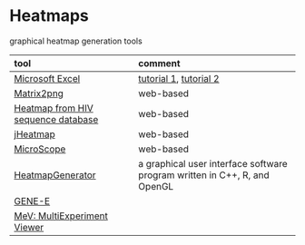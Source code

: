 # Heatmaps

graphical heatmap generation tools

|tool       |comment    |
|:----------|:----------|
|[Microsoft Excel](https://products.office.com/en-us/excel)|[tutorial 1](http://policyviz.com/create-a-heatmap-in-excel/), [tutorial 2](http://peltiertech.com/heat-map-excel-conditional-formatting/)|
|[Matrix2png](http://www.chibi.ubc.ca/matrix2png/)|web-based|
|[Heatmap from HIV sequence database](http://www.hiv.lanl.gov/content/sequence/HEATMAP/heatmap.html)|web-based|
|[jHeatmap](http://jheatmap.github.io/jheatmap/)|web-based|
|[MicroScope](http://microscopebioinformatics.org/)|web-based|
|[HeatmapGenerator](https://github.com/Bohdan-Khomtchouk/HeatmapGenerator)|a graphical user interface software program written in C++, R, and OpenGL|
|[GENE-E](http://www.broadinstitute.org/cancer/software/GENE-E/)||
|[MeV: MultiExperiment Viewer](http://www.tm4.org/mev.html)||
